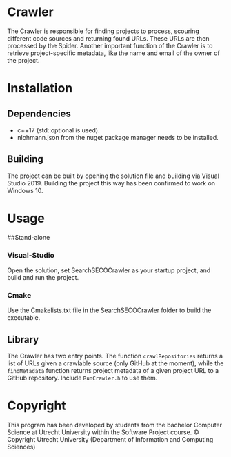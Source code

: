 # Crawler

The Crawler is responsible for finding projects to process, scouring different code sources and returning found URLs. 
These URLs are then processed by the Spider. Another important function of the Crawler is to retrieve project-specific metadata, like the name and email of the owner of the project.

# Installation

## Dependencies

* c++17 (std::optional is used).
* nlohmann.json from the nuget package manager needs to be installed.
## Building

The project can be built by opening the solution file and building via Visual Studio 2019.
Building the project this way has been confirmed to work on Windows 10.
# Usage

##Stand-alone

### Visual-Studio
Open the solution, set SearchSECOCrawler as your startup project, and build and run the project.
### Cmake
Use the Cmakelists.txt file in the SearchSECOCrawler folder to build the executable.

## Library

The Crawler has two entry points. The function `crawlRepositories` returns a list of URLs given a crawlable source (only GitHub at the moment), 
while the `findMetadata` function returns project metadata of a given project URL to a GitHub repository. Include `RunCrawler.h` to use them.
# Copyright

This program has been developed by students from the bachelor Computer Science at Utrecht University within the Software Project course.
© Copyright Utrecht University (Department of Information and Computing Sciences)